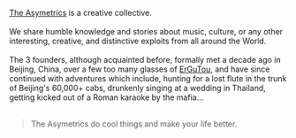<a href="https://theasymetrics.com/" target="_blank">The Asymetrics</a> is a creative collective.<br/>
<br/>
We share humble knowledge and stories about music, culture, or any other interesting, creative, and distinctive exploits from all around the World.<br/>
<br/>
The 3 founders, although acquainted before, formally met a decade ago in Beijing, China, over a few too many glasses of <a href="https://baijiureview.com/red-star-erguotou/" target="_blank">ErGuTou</a>, and have since continued with adventures which include, hunting for a lost flute in the trunk of Beijing's 60,000+ cabs, drunkenly singing at a wedding in Thailand, getting kicked out of a Roman karaoke by the mafia...<br/>
<br/>

> The Asymetrics do cool things and make your life better.<br/>
